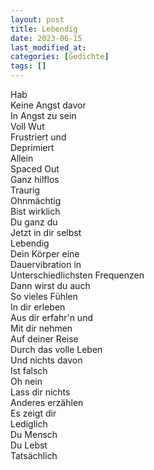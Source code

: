 ```yaml
---
layout: post
title: Lebendig
date: 2023-06-15
last_modified_at:
categories: [Gedichte]
tags: []
---
```


Hab  
Keine Angst davor  
In Angst zu sein  
Voll Wut  
Frustriert und  
Deprimiert  
Allein  
Spaced Out  
Ganz hilflos  
Traurig  
Ohnmächtig  
Bist wirklich  
Du ganz du  
Jetzt in dir selbst  
Lebendig  
Dein Körper eine  
Dauervibration in  
Unterschiedlichsten Frequenzen  
Dann wirst du auch  
So vieles Fühlen  
In dir erleben  
Aus dir erfahr'n und  
Mit dir nehmen  
Auf deiner Reise  
Durch das volle Leben  
Und nichts davon  
Ist falsch  
Oh nein  
Lass dir nichts  
Anderes erzählen  
Es zeigt dir  
Lediglich  
Du Mensch  
Du Lebst  
Tatsächlich